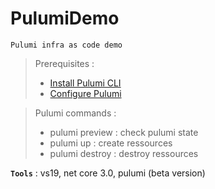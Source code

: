 # PulumiDemo
```
Pulumi infra as code demo
```

> Prerequisites :
> - [Install Pulumi CLI](https://www.pulumi.com/docs/get-started/install/)
> - [Configure Pulumi](https://www.pulumi.com/docs/intro/cloud-providers/azure/setup/)

> Pulumi commands :
> - pulumi preview : check pulumi state
> - pulumi up : create ressources
> - pulumi destroy : destroy ressources

**`Tools`** : vs19, net core 3.0, pulumi (beta version)